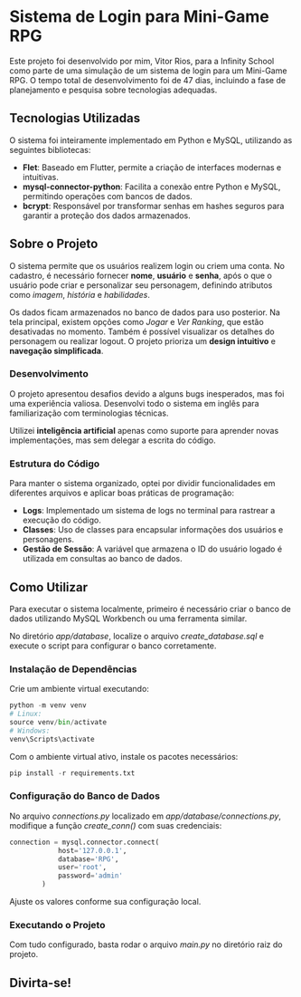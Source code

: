 # Sistema de Login para Mini-Game RPG

Este projeto foi desenvolvido por mim, Vitor Rios, para a Infinity School como parte de uma simulação de um sistema de login para um Mini-Game RPG. O tempo total de desenvolvimento foi de 47 dias, incluindo a fase de planejamento e pesquisa sobre tecnologias adequadas.

## Tecnologias Utilizadas

O sistema foi inteiramente implementado em Python e MySQL, utilizando as seguintes bibliotecas:

- **Flet**: Baseado em Flutter, permite a criação de interfaces modernas e intuitivas.
- **mysql-connector-python**: Facilita a conexão entre Python e MySQL, permitindo operações com bancos de dados.
- **bcrypt**: Responsável por transformar senhas em hashes seguros para garantir a proteção dos dados armazenados.

## Sobre o Projeto

O sistema permite que os usuários realizem login ou criem uma conta. No cadastro, é necessário fornecer **nome**, **usuário** e **senha**, após o que o usuário pode criar e personalizar seu personagem, definindo atributos como _imagem_, _história_ e _habilidades_.

Os dados ficam armazenados no banco de dados para uso posterior. Na tela principal, existem opções como _Jogar_ e _Ver Ranking_, que estão desativadas no momento. Também é possível visualizar os detalhes do personagem ou realizar logout. O projeto prioriza um **design intuitivo** e **navegação simplificada**.

### Desenvolvimento

O projeto apresentou desafios devido a alguns bugs inesperados, mas foi uma experiência valiosa. Desenvolvi todo o sistema em inglês para familiarização com terminologias técnicas.

Utilizei **inteligência artificial** apenas como suporte para aprender novas implementações, mas sem delegar a escrita do código.

### Estrutura do Código

Para manter o sistema organizado, optei por dividir funcionalidades em diferentes arquivos e aplicar boas práticas de programação:

- **Logs**: Implementado um sistema de logs no terminal para rastrear a execução do código.
- **Classes**: Uso de classes para encapsular informações dos usuários e personagens.
- **Gestão de Sessão**: A variável que armazena o ID do usuário logado é utilizada em consultas ao banco de dados.

## Como Utilizar

Para executar o sistema localmente, primeiro é necessário criar o banco de dados utilizando MySQL Workbench ou uma ferramenta similar.

No diretório _app/database_, localize o arquivo _create_database.sql_ e execute o script para configurar o banco corretamente.

### Instalação de Dependências

Crie um ambiente virtual executando:

```Python
python -m venv venv
# Linux:
source venv/bin/activate
# Windows:
venv\Scripts\activate
```

Com o ambiente virtual ativo, instale os pacotes necessários:

```Python
pip install -r requirements.txt
```

### Configuração do Banco de Dados

No arquivo _connections.py_ localizado em _app/database/connections.py_, modifique a função _create_conn()_ com suas credenciais:

```Python
connection = mysql.connector.connect(
            host='127.0.0.1',
            database='RPG',
            user='root',
            password='admin'
        )
```

Ajuste os valores conforme sua configuração local.

### Executando o Projeto

Com tudo configurado, basta rodar o arquivo _main.py_ no diretório raiz do projeto.

## Divirta-se!